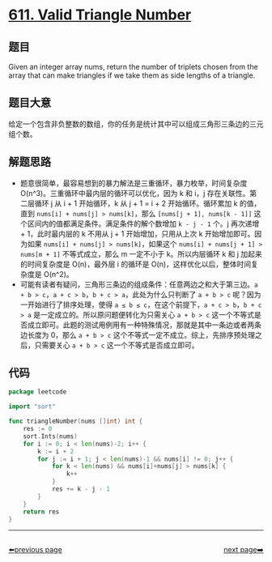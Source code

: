 # [611. Valid Triangle Number](https://leetcode.com/problems/valid-triangle-number/)

## 题目

Given an integer array nums, return the number of triplets chosen from the array that can make triangles if we take them as side lengths of a triangle.

## 题目大意

给定一个包含非负整数的数组，你的任务是统计其中可以组成三角形三条边的三元组个数。

## 解题思路

- 题意很简单，最容易想到的暴力解法是三重循环，暴力枚举，时间复杂度 O(n^3)。三重循环中最内层的循环可以优化，因为 k 和 i，j 存在关联性。第二层循环 j 从 i + 1 开始循环，k 从 j + 1 = i + 2 开始循环。循环累加 k 的值，直到 `nums[i] + nums[j] > nums[k]`，那么 `[nums[j + 1], nums[k - 1]]` 这个区间内的值都满足条件。满足条件的解个数增加 `k - j - 1` 个。j 再次递增 + 1，此时最内层的 k 不用从 j + 1 开始增加，只用从上次 k 开始增加即可。因为如果 `nums[i] + nums[j] > nums[k]`，如果这个 `nums[i] + nums[j + 1] > nums[m + 1]` 不等式成立，那么 m 一定不小于 k。所以内层循环 k 和 j 加起来的时间复杂度是 O(n)，最外层 i 的循环是 O(n)，这样优化以后，整体时间复杂度是 O(n^2)。
- 可能有读者有疑问，三角形三条边的组成条件：任意两边之和大于第三边。`a + b > c`，`a + c > b`，`b + c > a`，此处为什么只判断了 `a + b > c` 呢？因为一开始进行了排序处理，使得 `a ≤ b ≤ c`，在这个前提下，`a + c > b`，`b + c > a` 是一定成立的。所以原问题便转化为只需关心 `a + b > c` 这一个不等式是否成立即可。此题的测试用例用有一种特殊情况，那就是其中一条边或者两条边长度为 0，那么 `a + b > c` 这个不等式一定不成立。综上，先排序预处理之后，只需要关心 `a + b > c` 这一个不等式是否成立即可。

## 代码

```go
package leetcode

import "sort"

func triangleNumber(nums []int) int {
	res := 0
	sort.Ints(nums)
	for i := 0; i < len(nums)-2; i++ {
		k := i + 2
		for j := i + 1; j < len(nums)-1 && nums[i] != 0; j++ {
			for k < len(nums) && nums[i]+nums[j] > nums[k] {
				k++
			}
			res += k - j - 1
		}
	}
	return res
}
```



----------------------------------------------
<div style="display: flex;justify-content: space-between;align-items: center;">
<p><a href="https://books.halfrost.com/leetcode/ChapterFour/0600~0699/0609.Find-Duplicate-File-in-System/">⬅️previous page</a></p>
<p><a href="https://books.halfrost.com/leetcode/ChapterFour/0600~0699/0617.Merge-Two-Binary-Trees/">next page➡️</a></p>
</div>
